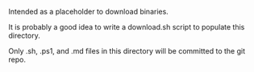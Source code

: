 Intended as a placeholder to download binaries.

It is probably a good idea to write a download.sh script to populate this directory.

Only .sh, .ps1, and .md files in this directory will be committed to the git repo.
